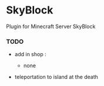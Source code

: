 # SkyBlock
Plugin for Minecraft Server SkyBlock

### TODO
- add in shop :
  - none

- teleportation to island at the death